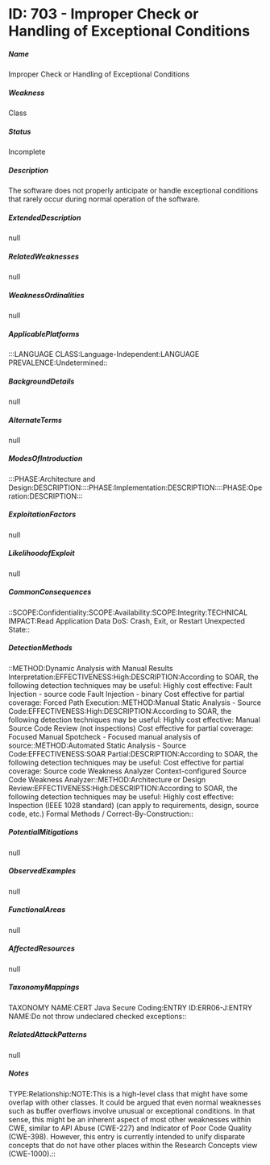 # ID: 703 - Improper Check or Handling of Exceptional Conditions
<h5>Name</h5>Improper Check or Handling of Exceptional Conditions
<h5>Weakness</h5>Class
<h5>Status</h5>Incomplete
<h5>Description</h5>The software does not properly anticipate or handle exceptional conditions that rarely occur during normal operation of the software.
<h5>ExtendedDescription</h5>null
<h5>RelatedWeaknesses</h5>null
<h5>WeaknessOrdinalities</h5>null
<h5>ApplicablePlatforms</h5>:::LANGUAGE CLASS:Language-Independent:LANGUAGE PREVALENCE:Undetermined::
<h5>BackgroundDetails</h5>null
<h5>AlternateTerms</h5>null
<h5>ModesOfIntroduction</h5>:::PHASE:Architecture and Design:DESCRIPTION::::PHASE:Implementation:DESCRIPTION::::PHASE:Operation:DESCRIPTION:::
<h5>ExploitationFactors</h5>null
<h5>LikelihoodofExploit</h5>null
<h5>CommonConsequences</h5>::SCOPE:Confidentiality:SCOPE:Availability:SCOPE:Integrity:TECHNICAL IMPACT:Read Application Data DoS: Crash, Exit, or Restart Unexpected State::
<h5>DetectionMethods</h5>::METHOD:Dynamic Analysis with Manual Results Interpretation:EFFECTIVENESS:High:DESCRIPTION:According to SOAR, the following detection techniques may be useful: Highly cost effective: Fault Injection - source code Fault Injection - binary Cost effective for partial coverage: Forced Path Execution::METHOD:Manual Static Analysis - Source Code:EFFECTIVENESS:High:DESCRIPTION:According to SOAR, the following detection techniques may be useful: Highly cost effective: Manual Source Code Review (not inspections) Cost effective for partial coverage: Focused Manual Spotcheck - Focused manual analysis of source::METHOD:Automated Static Analysis - Source Code:EFFECTIVENESS:SOAR Partial:DESCRIPTION:According to SOAR, the following detection techniques may be useful: Cost effective for partial coverage: Source code Weakness Analyzer Context-configured Source Code Weakness Analyzer::METHOD:Architecture or Design Review:EFFECTIVENESS:High:DESCRIPTION:According to SOAR, the following detection techniques may be useful: Highly cost effective: Inspection (IEEE 1028 standard) (can apply to requirements, design, source code, etc.) Formal Methods / Correct-By-Construction::
<h5>PotentialMitigations</h5>null
<h5>ObservedExamples</h5>null
<h5>FunctionalAreas</h5>null
<h5>AffectedResources</h5>null
<h5>TaxonomyMappings</h5>TAXONOMY NAME:CERT Java Secure Coding:ENTRY ID:ERR06-J:ENTRY NAME:Do not throw undeclared checked exceptions::
<h5>RelatedAttackPatterns</h5>null
<h5>Notes</h5>TYPE:Relationship:NOTE:This is a high-level class that might have some overlap with other classes. It could be argued that even normal weaknesses such as buffer overflows involve unusual or exceptional conditions. In that sense, this might be an inherent aspect of most other weaknesses within CWE, similar to API Abuse (CWE-227) and Indicator of Poor Code Quality (CWE-398). However, this entry is currently intended to unify disparate concepts that do not have other places within the Research Concepts view (CWE-1000).::


